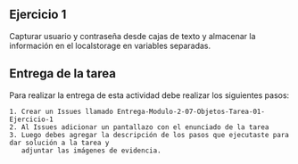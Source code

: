 ## Ejercicio 1

Capturar usuario y contraseña desde cajas de texto y almacenar la información en el localstorage en variables separadas.

## Entrega de la tarea

Para realizar la entrega de esta actividad debe realizar los siguientes pasos:

    1. Crear un Issues llamado Entrega-Modulo-2-07-Objetos-Tarea-01-Ejercicio-1
    2. Al Issues adicionar un pantallazo con el enunciado de la tarea
    3. Luego debes agregar la descripción de los pasos que ejecutaste para dar solución a la tarea y 
       adjuntar las imágenes de evidencia.  
